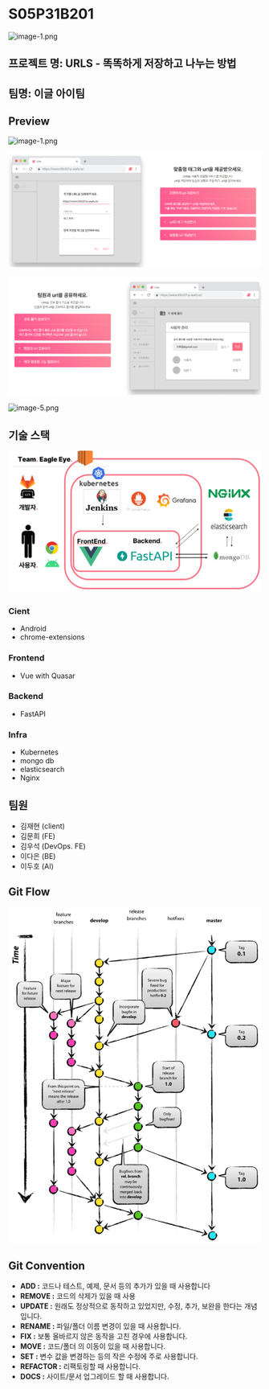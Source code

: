# S05P31B201

![image-1.png](assets/image-1.png)

## 프로젝트 명: URLS - 똑똑하게 저장하고 나누는 방법

## 팀명: 이글 아이팀

## Preview

![image-1.png](assets/image-1.png)

![image-2.png](assets/image-2.png)

![image-3.png](assets/image-3.png)

![image-5.png](assets/image-5.png)

## 기술 스택

![image-4.png](assets/image-4.png)

### Cient
- Android
- chrome-extensions

### Frontend
- Vue with Quasar

### Backend
- FastAPI

### Infra
- Kubernetes
- mongo db 
- elasticsearch
- Nginx

## 팀원

- 김재현 (client)
- 김문희 (FE)
- 김우석 (DevOps. FE)
- 이다은 (BE)
- 이두호 (AI)

## Git Flow

![우린 Git-flow를 사용하고 있어요 | 우아한형제들 기술블로그](assets/git-flow_overall_graph.png)

## Git Convention

- **ADD :** 코드나 테스트, 예제, 문서 등의 추가가 있을 때 사용합니다
- **REMOVE :** 코드의 삭제가 있을 때 사용
- **UPDATE :** 원래도 정상적으로 동작하고 있었지만, 수정, 추가, 보완을 한다는 개념입니다.
- **RENAME :** 파일/폴더 이름 변경이 있을 때 사용합니다.
- **FIX :** 보통 올바르지 않은 동작을 고친 경우에 사용합니다.
- **MOVE :** 코드/폴더 의 이동이 있을 때 사용합니다.
- **SET :** 변수 값을 변경하는 등의 작은 수정에 주로 사용합니다.
- **REFACTOR :** 리팩토링할 때 사용합니다.
- **DOCS :** 사이트/문서 업그레이드 할 때 사용합니다.
